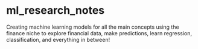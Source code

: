 # ml_research_notes

Creating machine learning models for all the main concepts using the finance niche to explore financial data, make predictions, learn regression, classification, and everything in between!

